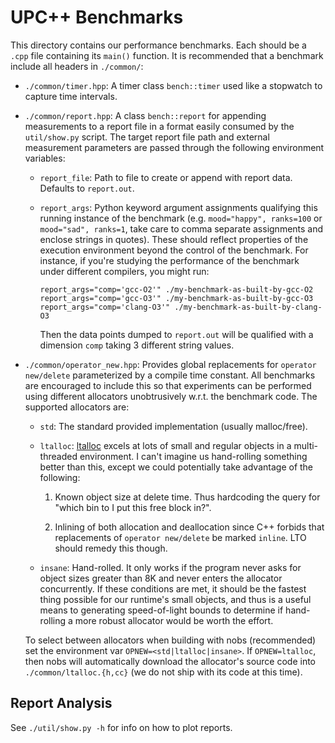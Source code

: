 # UPC++ Benchmarks

This directory contains our performance benchmarks. Each should be a `.cpp` file
containing its `main()` function. It is recommended that a benchmark include all
headers in `./common/`:

  * `./common/timer.hpp`: A timer class `bench::timer` used like a 
    stopwatch to capture time intervals.
  
  * `./common/report.hpp`: A class `bench::report` for appending measurements to
    a report file in a format easily consumed by the `util/show.py` script. The
    target report file path and external measurement parameters are passed
    through the following environment variables:
      
      - `report_file`: Path to file to create or append with report data.
        Defaults to `report.out`.
      
      - `report_args`: Python keyword argument assignments qualifying this
        running instance of the benchmark (e.g. `mood="happy", ranks=100` or
        `mood="sad", ranks=1`, take care to comma separate assignments and
        enclose strings in quotes). These should reflect properties of the
        execution environment beyond the control of the benchmark. For instance,
        if you're studying the performance of the benchmark under different
        compilers, you might run:
        
          `report_args="comp='gcc-O2'" ./my-benchmark-as-built-by-gcc-O2`
          `report_args="comp='gcc-O3'" ./my-benchmark-as-built-by-gcc-O3`
          `report_args="comp='clang-O3'" ./my-benchmark-as-built-by-clang-O3`
        
        Then the data points dumped to `report.out` will be qualified with a
        dimension `comp` taking 3 different string values.
        

  * `./common/operator_new.hpp`: Provides global replacements for
    `operator new/delete` parameterized by a compile time constant. All benchmarks
    are encouraged to include this so that experiments can be performed using
    different allocators unobtrusively w.r.t. the benchmark code. The supported
    allocators are:
      
      - `std`: The standard provided implementation (usually malloc/free).
      
      - `ltalloc`: [ltalloc](https://github.com/r-lyeh-archived/ltalloc) excels
        at lots of small and regular objects in a multi-threaded environment.
        I can't imagine us hand-rolling something better than this, except we
        could potentially take advantage of the following:
          
          1. Known object size at delete time. Thus hardcoding the query for
             "which bin to I put this free block in?".
          
          2. Inlining of both allocation and deallocation since C++ forbids
             that replacements of `operator new/delete` be marked `inline`.
             LTO should remedy this though.
      
      - `insane`: Hand-rolled. It only works if the program never asks for
        object sizes greater than 8K and never enters the allocator concurrently.
        If these conditions are met, it should be the fastest thing possible
        for our runtime's small objects, and thus is a useful means to generating
        speed-of-light bounds to determine if hand-rolling a more robust allocator
        would be worth the effort.
    
    To select between allocators when building with nobs (recommended) set the
    environment var `OPNEW=<std|ltalloc|insane>`. If `OPNEW=ltalloc`, then nobs
    will automatically download the allocator's source code into
    `./common/ltalloc.{h,cc}` (we do not ship with its code at this time).

## Report Analysis

See `./util/show.py -h` for info on how to plot reports.
